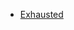* [Exhausted](https://github.com/universalbit-dev/CityGenerator/edit/master/public/something/acrylic_on_canvas/readme.md)
